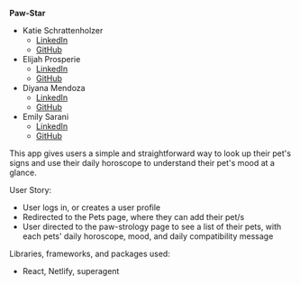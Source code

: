 **Paw-Star**
- Katie Schrattenholzer
    - [LinkedIn](https://www.linkedin.com/in/k-schrattenholzer/)
    - [GitHub](https://github.com/k-schrattenholzer)
- Elijah Prosperie
    - [LinkedIn](https://www.linkedin.com/in/elijahprosperie/)
    - [GitHub](https://github.com/ProsperieEli)
- Diyana Mendoza
    - [LinkedIn](https://www.linkedin.com/in/diyana-mendoza-price/)
    - [GitHub](https://github.com/diyanamendoza)
- Emily Sarani
    - [LinkedIn](https://www.linkedin.com/in/emily-sarani-2b3074135/)
    - [GitHub](https://github.com/EmilyDSarani)

This app gives users a simple and straightforward way to look up their pet's signs and use their daily horoscope to understand their pet's mood at a glance. 

User Story:
- User logs in, or creates a user profile 
- Redirected to the Pets page, where they can add their pet/s 
- User directed to the paw-strology page to see a list of their pets, with each pets' daily horoscope, mood, and daily compatibility message



Libraries, frameworks, and packages used:
- React, Netlify, superagent 
